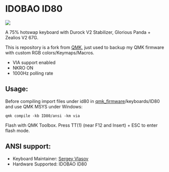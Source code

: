 # IDOBAO ID80

<img src="demo/id80_inaction.gif?raw=true">

A 75% hotswap keyboard with Durock V2 Stabilizer, Glorious Panda + Zealios V2 67G.

This is repository is a fork from [QMK](https://github.com/qmk/qmk_firmware), just used to backup my QMK firmware with custom RGB colors/Keymaps/Macros.
* VIA support enabled
* NKRO ON
* 1000Hz polling rate

## Usage:
Before compiling import files under id80 in [qmk_firmware](https://github.com/qmk/qmk_firmware)/keyboards/ID80 and use QMK MSYS under Windows:

    qmk compile -kb ID80/ansi -km via


Flash with QMK Toolbox. Press TT(1) (near F12 and Insert) + ESC to enter flash mode.

## ANSI support:

* Keyboard Maintainer: [Sergey Vlasov](https://github.com/sigprof)
* Hardware Supported: IDOBAO ID80
